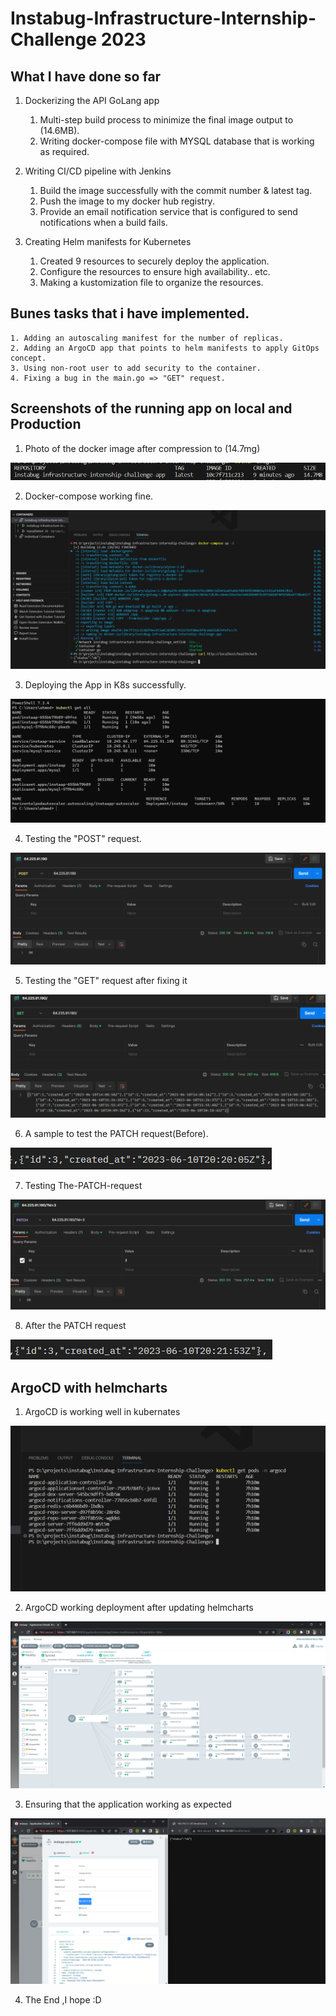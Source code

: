# Instabug-Infrastructure-Internship-Challenge 2023

## What I have done so far
1. Dockerizing the API GoLang app
    1. Multi-step build process to minimize the final image output to (14.6MB).
    3. Writing docker-compose file with MYSQL database that is working as required.

2. Writing CI/CD pipeline with Jenkins 
    1. Build the image successfully with the commit number & latest tag.
    2. Push the image to my docker hub registry.
    3. Provide an email notification service that is configured to send notifications when a build fails.

3. Creating Helm manifests for Kubernetes
    1. Created 9 resources to securely deploy the application.
    2. Configure the resources to ensure high availability.. etc.
    3. Making a kustomization file to organize the resources.


## Bunes tasks that i have implemented.
    1. Adding an autoscaling manifest for the number of replicas.
    2. Adding an ArgoCD app that points to helm manifests to apply GitOps concept.
    3. Using non-root user to add security to the container.
    4. Fixing a bug in the main.go => "GET" request.


## Screenshots of the running app on local and Production
1. Photo of the docker image after compression to (14.7mg)

![](assets/images/00-image-size.png)

2. Docker-compose working fine.

![](assets/images/01-Docker-compose-working.png)

3. Deploying the App in K8s successfully.

![](assets/images/02-Deploying-the-app-in-k8s.png)

4. Testing the "POST" request.

![](assets/images/03-testing-the-post-api.png)

5. Testing the "GET" request after fixing it 

![](assets/images/04-GET-after-fixing.png)

6. A sample to test the PATCH request(Before).

![](assets/images/06-before-PATCH.png)

7. Testing The-PATCH-request

![](assets/images/05-PATCH.png)

8. After the PATCH request

![](assets/images/07-After-PATCH.png)



## ArgoCD with helmcharts 

1. ArgoCD is working well in kubernates 

![](assets/images/08-argocd-is-runnung.png)


2. ArgoCD working deployment after updating helmcharts


![](assets/images/09-argocd-afterupdating-number-of-replicas.png)


3. Ensuring that the application working as expected


![](assets/images/10-ensuring-that-the-svc-working.png)


4. The End ,I hope :D
















